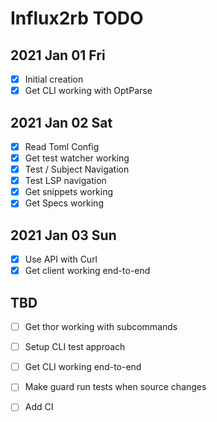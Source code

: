 # Influx2rb TODO

## 2021 Jan 01 Fri

- [x] Initial creation
- [x] Get CLI working with OptParse

## 2021 Jan 02 Sat

- [x] Read Toml Config
- [x] Get test watcher working
- [x] Test / Subject Navigation
- [x] Test LSP navigation
- [x] Get snippets working
- [x] Get Specs working 

## 2021 Jan 03 Sun

- [x] Use API with Curl
- [x] Get client working end-to-end

## TBD

- [ ] Get thor working with subcommands
- [ ] Setup CLI test approach
- [ ] Get CLI working end-to-end

- [ ] Make guard run tests when source changes

- [ ] Add CI
